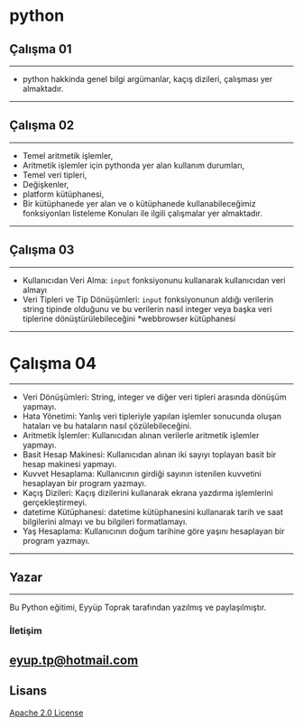 # python 
## Çalışma  01 
---
* python hakkinda genel bilgi argümanlar, kaçış dizileri, çalışması yer almaktadır.
---
## Çalışma 02 
---
* Temel aritmetik işlemler,
* Aritmetik işlemler için pythonda yer alan kullanım durumları, 
* Temel veri tipleri,
* Değişkenler,
* platform kütüphanesi, 
* Bir kütüphanede yer alan ve o kütüphanede kullanabileceğimiz fonksiyonları listeleme
Konuları ile ilgili çalışmalar yer almaktadır.
---
## Çalışma 03
---
* Kullanıcıdan Veri Alma: `input` fonksiyonunu kullanarak kullanıcıdan veri almayı
* Veri Tipleri ve Tip Dönüşümleri: `input` fonksiyonunun aldığı verilerin string tipinde olduğunu ve bu verilerin nasıl integer veya başka veri tiplerine dönüştürülebileceğini
*webbrowser kütüphanesi
---
# Çalışma 04
---
* Veri Dönüşümleri: String, integer ve diğer veri tipleri arasında dönüşüm yapmayı.
* Hata Yönetimi: Yanlış veri tipleriyle yapılan işlemler sonucunda oluşan hataları ve bu hataların nasıl çözülebileceğini.
* Aritmetik İşlemler: Kullanıcıdan alınan verilerle aritmetik işlemler yapmayı.
* Basit Hesap Makinesi: Kullanıcıdan alınan iki sayıyı toplayan basit bir hesap makinesi yapmayı.
* Kuvvet Hesaplama: Kullanıcının girdiği sayının istenilen kuvvetini hesaplayan bir program yazmayı.
* Kaçış Dizileri: Kaçış dizilerini kullanarak ekrana yazdırma işlemlerini gerçekleştirmeyi.
* datetime Kütüphanesi: datetime kütüphanesini kullanarak tarih ve saat bilgilerini almayı ve bu bilgileri formatlamayı.
* Yaş Hesaplama: Kullanıcının doğum tarihine göre yaşını hesaplayan bir program yazmayı.
---
## Yazar
---
Bu Python eğitimi, Eyyüp Toprak tarafından yazılmış ve paylaşılmıştır.
### İletişim

[eyup.tp@hotmail.com](mailto:eyup.tp@hotmail.com)
---
## Lisans
[Apache 2.0 License](https://github.com/apache/.github/blob/main/LICENSE)